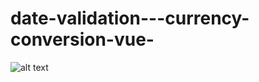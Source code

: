 # date-validation---currency-conversion-vue-
![alt text](https://github.com/fathulkirom22/date-validation---currency-conversion-vue-/blob/master/Capture.PNG)
